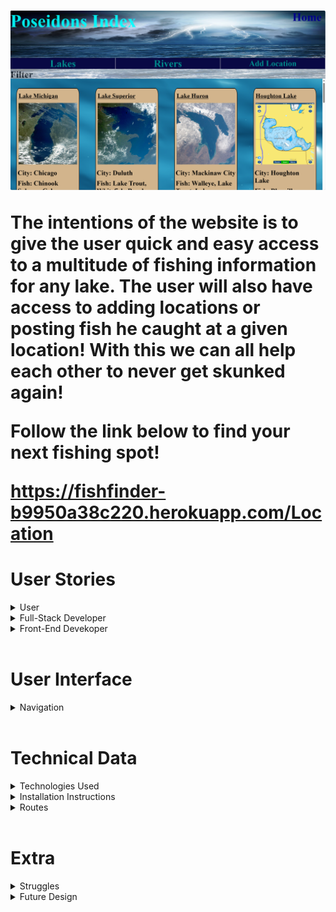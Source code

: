 
<h1>

![Home Page](public/Pictures/Website/Home.png)

The intentions of the website is to give the user quick and easy access to a multitude of fishing information for any lake. The user will also have access to adding locations or posting fish he caught at a given location! With this we can all help each other to never get skunked again!
 
Follow the link below to find your next fishing spot!

https://fishfinder-b9950a38c220.herokuapp.com/Location


<h1>User Stories</h1>

 <details>
 <summary> User </summary>
-As a user i want to be able to review different fishing areas to see which kind of fish and how well the fishing is doing in a certain lake or river.
 </details>
 <details>
 <summary> Full-Stack Developer </summary>
-As a full stack developer i want to see a MEN stack layout with all the Restful Routes and CRUD operations being used.
 </details>
  <details>
 <summary> Front-End Devekoper </summary>
-As a front end developer i want to see responsiveness and visual auesthetics on the webpage along with a natural flow of navigation.
 </details>
<br>
<h1>User Interface</h1>
<details>
<summary> Navigation </summary>
This will display each page of this website. Follow the number and color coding for a detailed description of each section.

 <details>
 <summary> Home </summary>

![Alt text](public/Pictures/Website/Home_Nav.png)
<p style="color:red">1A - The edit button will bring the user to the edit form for the current post selected<br>
 1B - The delete button will delete the current post from the location.</p>

<p style="color:Yellow">2A - Here you see the current post you have selected</p.>

</details>

<details>
<summary> Details </summary>

 ![Alt text](public/Pictures/Website/Details_Nav.png)
 <p style="color:red">1A - The edit button will bring you to the form page for editing the current location<br>
 1B - The delete button will delete the location from the database<br>
 1C - The post review button will bring the user to the form page to add a post </p>

<p style="color:Yellow">2A - Displays all the details about the current item selected.</p.>

<p style="color:Green">3A - Displays the all the current posts related to this location.<br>
NOTE - This section will be moved below Section 2A when the screen is smaller than 900px.

<p style="color:aqua">4A - This is the layout of a general post. The most recent post will always be at the top of the list. Any post can be clicked on to edit or delete<br>
</details>

<details>
<summary> Posts </summary>

![Alt text](public/Pictures/Website/Post_Nav.png)
 <p style="color:red">1A - The edit button will bring you to the form page for editing the current location<br>
 1B - The delete button will delete the location from the database<br>
 1C - The post review button will bring the user to the form page to add a post </p>

<p style="color:Yellow">2A - Displays all the details about the current item selected.</p.>

</details>

<details>
<summary> Form </summary>
<h1>Location Form </h1>
Please fill out all fields display on the location form. When done press the submit button and your new location will be added to the database

![Alt text](public/Pictures/Website/Location_Form.png)
<h1> Post Form </h1>
Please fill out all fields display on the post form. When done press the submit button and your new post will be added to the locations detail page.

![Alt text](public/Pictures/Website/Post_Form.png)
</details>

</details>
<br>
<h1>Technical Data</h1>
<details>
<summary> Technologies Used </summary>
Express , Mongoose , livereload , connect-livereload, ejs
</details>

<details>
<summary> Installation Instructions </summary>
There is a couple of things to know before making changes to this project.

First we will initialize and installed the according packages necessary. Inside your project terminal run the following commands to complete this.

npm init -y
npm i express ejs mongoose dotenv livereload connect-livereload

After this is completed a mongoDB will be necessary to store data. This is done by created a .env file.
Once created you will need to create a variable inside this file for your mongoDB connection. See the example listed below

>MONGODBURI="mongodb+srv://YourUsername:YourPassword@cluster0.ruhgrt4.mongodb.net/YourCollection"

NOTICE!!!!! You will have to replace "YourUsername:YourPassword" and "YourCollection" with your personal mongoDB information

For further information please reference the index.js file located in the models folder. (Refer to lines 7-8)
<details>

{\
// Require the Mongoose package & your environment configuration\
const mongoose = require('mongoose');\
require('dotenv').config()\
\
// Connect to MongoDB Atlas\
>mongoose.connect(process.env.MONGODBURI);\
>const db = mongoose.connection\
\
db.on('connected', function () {\
    console.log(`Connected to MongoDB ${db.name} at ${db.host}:${db.port}`);\
});\
\
// Export models & seed data\
module.exports = {\
    Location: require('./Locations'),\
    Posts: require('./posts'),\
    seedLocations: require('./seed')\
}\
}
</details>
</details>
<details>
<summary> Routes </summary>

-------------------------------------------------------------------------------------------------------------------------------------------------------------------------
ROUTE TABLE (Location)
-------------------------------------------------------------------------------------------------------------------------------------------------------------------------
URI | Rest Route | HTTP Method | Crud Action | Description
---|---|---|---|---|
| / | N/A | Get | read | Redirects to the spash page displaying all items
| /seed | N/A | Get | Create/Destroy | Will delete all items in database and re-initialize with local data
| /Location | Index | Get | Read | Displays all the items (Uses querry filters to sift through database)
| /Location/:id | Show | Get | Read | Displays the details of the selected item
| /Locaiton/add | New | Get | Read | Displays the form to create a new location
| /Location/:id | Create | Post | Create | Creates the new location in the database
| /Location/edit/:id | Edit | Get | Read | Displays the form to edit a location
| /Location/UpdateEdit/:id | Update | Get | Use | Updates the selected database location
| /Location/delete/:id | Delete | Get | Destroy | Deletes the location from the database

<details>
<summary> Location Route Table Details </summary>

-------------------------------------------------------------------------------------------------------------------------------------------------------------------------
URI | Rest Route | HTTP Method | Crud Action | Description
---|---|---|---|---|
| / | N/A | Get | read | Redirects to the spash page displaying all items

-------------------------------------------------------------------------------------------------------------------------------------------------------------------------

app.get('/', async function (req, res) {\
    res.redirect('/Location')\
});\

-------------------------------------------------------------------------------------------------------------------------------------------------------------------------
URI | Rest Route | HTTP Method | Crud Action | Description
---|---|---|---|---|
| /seed | N/A | Get | Create/Destroy | Will delete all items in database and re-initialize with local data

-------------------------------------------------------------------------------------------------------------------------------------------------------------------------

app.get('/seed', async (req, res) => {\
    // Remove any existing items\
    const formerLocations = await db.Location.deleteMany({})\
    console.log(`Removed ${formerLocations.deletedCount} items`)\
    // Seed the items collection with the starter data\
    const newLocations = await db.Location.insertMany(db.seedLocations)\
    console.log(`Added ${db.seedLocations.length} items to be sold`)\
    //Redirect back to item gallery\
    res.redirect('/Location')\
})\


-------------------------------------------------------------------------------------------------------------------------------------------------------------------------
URI | Rest Route | HTTP Method | Crud Action | Description
---|---|---|---|---|
| /Location | Index | Get | Read | Displays all the items (Uses querry filters to sift through database)

-------------------------------------------------------------------------------------------------------------------------------------------------------------------------

router.get('/', async function (req, res)\
 {\
        // console.log(req.query)\
        let filterObj = req.query\
        for(let key in filterObj)\
        {\
            test=(filterObj[key])\
            if(test == '' || test == undefined)\
            {\
                delete filterObj[key]\
            }\
            if(key == 'Fish' && filterObj[key] != '' && filterObj[key] != undefined)\
            {\
                filterObj[key]=[filterObj[key]]\
            }\
        }\
        // console.log(filterObj) \
        const itemlist = await db.Location.find(filterObj)\
        res.render('home',{itemlist: itemlist})\
    })\


-------------------------------------------------------------------------------------------------------------------------------------------------------------------------
URI | Rest Route | HTTP Method | Crud Action | Description
---|---|---|---|---|
| /Location/:id | Show | Get | Read | Displays the details of the selected item

-------------------------------------------------------------------------------------------------------------------------------------------------------------------------

router.get('/:id', async function (req, res) {/
    let singleItem = await db.Location.find({_id: req.params.id})/
    res.render('details',{singleItem: singleItem})/
})/


-------------------------------------------------------------------------------------------------------------------------------------------------------------------------
URI | Rest Route | HTTP Method | Crud Action | Description
---|---|---|---|---|
| /Locaiton/add | New | Get | Read | Displays the form to create a new location

-------------------------------------------------------------------------------------------------------------------------------------------------------------------------

router.get('/add', async function (req, res)/
 {/
        // console.log(req.query)/
        res.render('Form')/
})/


-------------------------------------------------------------------------------------------------------------------------------------------------------------------------
URI | Rest Route | HTTP Method | Crud Action | Description
---|---|---|---|---|
| /Location/:id | Create | Post | Create | Creates the new location in the database

-------------------------------------------------------------------------------------------------------------------------------------------------------------------------

router.post('/add', (req, res) => {\
    console.log(req.body)\
    db.Location.create(req.body)\
        .then(() => res.redirect('/'))\
})\


-------------------------------------------------------------------------------------------------------------------------------------------------------------------------
URI | Rest Route | HTTP Method | Crud Action | Description
---|---|---|---|---|
| /Location/edit/:id | Edit | Get | Read | Displays the form to edit a location

-------------------------------------------------------------------------------------------------------------------------------------------------------------------------

router.get('/edit/:id', function (req, res) {\
    db.Location.find({_id: req.params.id})\
    .then\
    (\
        singleItem =>res.render('Edit',{singleItem: singleItem})\
    )\
})\


-------------------------------------------------------------------------------------------------------------------------------------------------------------------------
URI | Rest Route | HTTP Method | Crud Action | Description
---|---|---|---|---|
| /Location/edit/:id | Edit | Get | Read | Displays the form to edit a location

-------------------------------------------------------------------------------------------------------------------------------------------------------------------------

router.get('/Update/:id', async function (req, res) {\
    await db.Location.updateOne({_id: req.params.id},{ $inc: {Fish_Caught: +1}})\
    res.redirect(`/Location/${req.params.id}`)\
})\


</details>

-------------------------------------------------------------------------------------------------------------------------------------------------------------------------
ROUTE TABLE (Posts)
-------------------------------------------------------------------------------------------------------------------------------------------------------------------------
URI | Rest Route | HTTP Method | Crud Action | Description
---|---|---|---|---|
| /Posts/:id | Show | Get | Read | Displays the details of the selected Post
| /Posts/add | New | Get | Read | Displays the form to create a new post
| /Posts/:id | Create | Post | Create | Creates the new posts linked to a location
| /Posts/edit/:id | Edit | Get | Read | Displays the form to edit a post
| /Posts/UpdateEdit/:id | Update | Get | Use | Updates the selected database location
| /Posts/delete/:id | Delete | Get | Destroy | Deletes the post from a location

<details>
<summary> Posts Route Table Details </summary>

-------------------------------------------------------------------------------------------------------------------------------------------------------------------------
URI | Rest Route | HTTP Method | Crud Action | Description
---|---|---|---|---|
| /Posts/:id | Show | Get | Read | Displays the details of the selected Post

-------------------------------------------------------------------------------------------------------------------------------------------------------------------------

router.get('/show/:id/:postid', function (req, res) {\
    db.Location.find({_id: req.params.id})\
    .then\
    (  singleItem => \
        {\
            for(let i = 0 ; i < singleItem[0].Posts.length ; i ++ )\
            {\
                if(singleItem[0].Posts[i].id==req.params.postid)\
                {\
                    const postData = singleItem[0].Posts[i];\
                    res.render('posts_details',{singlePost: postData,singleItem: singleItem[0]})\
                }\
            }\
        }\
    )\
    .catch(() => res.send('404 Error: Page Not Found'))\
})\


-------------------------------------------------------------------------------------------------------------------------------------------------------------------------
URI | Rest Route | HTTP Method | Crud Action | Description
---|---|---|---|---|
| /Posts/add | New | Get | Read | Displays the form to create a new post

-------------------------------------------------------------------------------------------------------------------------------------------------------------------------

router.get('/:id', function (req, res) {\
    db.Location.find({_id: req.params.id})\
        .then\
        (\
            singleItem =>res.render('posts_add',{reviewItem: singleItem})\
        )\
        .catch(() => res.send('404 Error: Page Not Found'))\
})\

-------------------------------------------------------------------------------------------------------------------------------------------------------------------------
URI | Rest Route | HTTP Method | Crud Action | Description
---|---|---|---|---|
| /Posts/:id | Create | Post | Create | Creates the new posts linked to a location

-------------------------------------------------------------------------------------------------------------------------------------------------------------------------

router.post('/:id', (req, res) => {\
    db.Location.findByIdAndUpdate(\
        req.params.id,\
        { $push: { Posts: req.body } },\
        { new: true }\
    )\
    .then\
    (\
        res.redirect(`/Location/${req.params.id}`)\
    )\
});\

-------------------------------------------------------------------------------------------------------------------------------------------------------------------------
URI | Rest Route | HTTP Method | Crud Action | Description
---|---|---|---|---|
| /Posts/edit/:id | Edit | Get | Read | Displays the form to edit a post

-------------------------------------------------------------------------------------------------------------------------------------------------------------------------

router.get('/edit/:id/:postid', function (req, res) {\
    db.Location.find({_id: req.params.id})\
        .then\
        (\
            singleItem =>\
            {\
                for(let i = 0 ; i < singleItem[0].Posts.length ; i ++ )\
                {\
                    if(singleItem[0].Posts[i].id==req.params.postid)\
                    {\
                        const postData = singleItem[0].Posts[i];\
                        res.render('post_details_Edit',{singlePost: postData,singleItem: singleItem[0]})\
                    }\
                }\
            }\
        )\
        .catch(() => res.send('404 Error: Page Not Found'))\
})\


-------------------------------------------------------------------------------------------------------------------------------------------------------------------------
URI | Rest Route | HTTP Method | Crud Action | Description
---|---|---|---|---|
| /Posts/UpdateEdit/:id | Update | Get | Use | Updates the selected database location

-------------------------------------------------------------------------------------------------------------------------------------------------------------------------

router.post('/update/:id/:postid', function (req, res) {\
    db.Location.find({_id: req.params.id})\
        .then\
        (\
            singleItem =>\
            {\
                for(let i = 0 ; i < singleItem[0].Posts.length ; i ++ )\
                {\
                    if(singleItem[0].Posts[i].id==req.params.postid)\
                    {\
                        singleItem[0].Posts[i] = req.body\
                        db.Location.findOneAndReplace({_id: req.params.id},singleItem[0])\
                        .then\
                        (\
                                res.redirect(`/Location/${req.params.id}`)\
                        )\
                    }\
                }\
            }\
        )\
        .catch(() => res.send('404 Error: Page Not Found'))\
})\



-------------------------------------------------------------------------------------------------------------------------------------------------------------------------
URI | Rest Route | HTTP Method | Crud Action | Description
---|---|---|---|---|
| /Posts/delete/:id | Delete | Get | Destroy | Deletes the post from a location

-------------------------------------------------------------------------------------------------------------------------------------------------------------------------

router.get('/delete/:id/:postid', function (req, res) {\
    db.Location.find({_id: req.params.id})\
    .then\
    (\
        singleItem =>\
        {\
            // console.log(singleItem[0])\
            for(let i = 0 ; i < singleItem[0].Posts.length ; i ++ )\
            {\
                if(singleItem[0].Posts[i].id==req.params.postid)\
                {\
                    singleItem[0].Posts.splice(i,1);\
                    db.Location.findOneAndReplace({_id: req.params.id},singleItem[0])\
                    .then\
                    (\
                            res.redirect(`/Location/${req.params.id}`)\
                    )\
                }\
            }\
        }\
    )\
    .catch(() => res.send('404 Error: Page not Found'))\
})\

</details>
</details>
<br>
<h1>Extra</h1>
 <details>
 <summary> Struggles </summary>
 <p> While trying to set up the filtering of this website i ran into a couple problems with using the querry parameters as the filter. There is a little more research needed before i can make sure i use the right mongo db operators and correct layout of my req.query parameters for the arrays.<p>
 </details>
 <details>
 <summary> Future Design </summary>
 <p>In the future i will be panning on connecting this to an api. Hopefully one that would have the lake or river class,type,etc. along with possibly have profile structure that could connect to other profiles (friends) in whom you can share private posts<p>
 </details>
